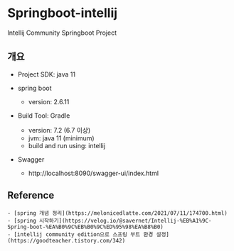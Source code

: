 # Springboot-intellij

Intellij Community Springboot Project

## 개요
- Project SDK: java 11

- spring boot
    - version: 2.6.11

- Build Tool: Gradle
    - version: 7.2 (6.7 이상)
    - jvm: java 11 (minimum)
    - build and run using: intellij
    
- Swagger

    - http://localhost:8090/swagger-ui/index.html

## Reference
    - [spring 개념 정리](https://melonicedlatte.com/2021/07/11/174700.html)
    - [spring 시작하기](https://velog.io/@savernet/Intellij-%EB%A1%9C-Spring-boot-%EA%B0%9C%EB%B0%9C%ED%95%98%EA%B8%B0)
    - [intellij community edition으로 스프링 부트 환경 설정](https://goodteacher.tistory.com/342)
 